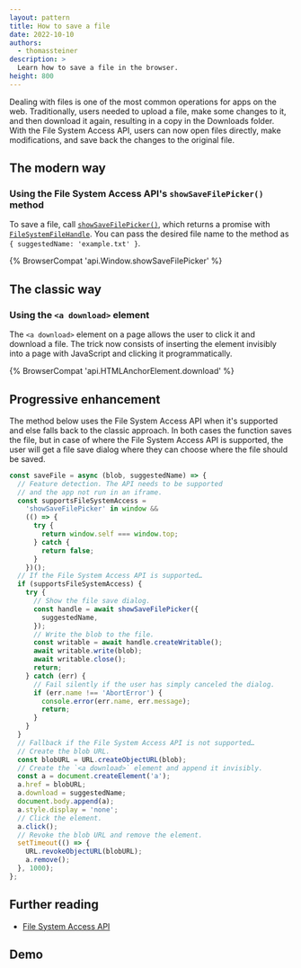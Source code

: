 ```yaml
---
layout: pattern
title: How to save a file
date: 2022-10-10
authors:
  - thomassteiner
description: >
  Learn how to save a file in the browser.
height: 800
---
```


Dealing with files is one of the most common operations for apps on the web.
Traditionally, users needed to upload a file, make some changes to it, and then
download it again, resulting in a copy in the Downloads folder.
With the File System Access API, users can now open files
directly, make modifications, and save back the changes to the original file.

## The modern way

### Using the File System Access API's `showSaveFilePicker()` method

To save a file, call
[`showSaveFilePicker()`](https://developer.mozilla.org/docs/Web/API/Window/showSaveFilePicker),
which returns a promise with [`FileSystemFileHandle`](https://developer.mozilla.org/docs/Web/API/FileSystemFileHandle). You can pass the desired file name to the method as `{ suggestedName: 'example.txt' }`.

{% BrowserCompat 'api.Window.showSaveFilePicker' %}

## The classic way

### Using the `<a download>` element

The `<a download>` element on a page allows the user to click it and download
a file. The trick now consists of inserting the element invisibly into a page with JavaScript and clicking it programmatically.

{% BrowserCompat 'api.HTMLAnchorElement.download' %}

## Progressive enhancement

The method below uses the File System Access API when it's supported
and else falls back to the classic approach. In both cases the function
saves the file, but in case of where the File System Access API
is supported, the user will get a file save dialog where they can choose
where the file should be saved.

```js
const saveFile = async (blob, suggestedName) => {
  // Feature detection. The API needs to be supported
  // and the app not run in an iframe.
  const supportsFileSystemAccess =
    'showSaveFilePicker' in window &&
    (() => {
      try {
        return window.self === window.top;
      } catch {
        return false;
      }
    })();
  // If the File System Access API is supported…
  if (supportsFileSystemAccess) {
    try {
      // Show the file save dialog.
      const handle = await showSaveFilePicker({
        suggestedName,
      });
      // Write the blob to the file.
      const writable = await handle.createWritable();
      await writable.write(blob);
      await writable.close();
      return;
    } catch (err) {
      // Fail silently if the user has simply canceled the dialog.
      if (err.name !== 'AbortError') {
        console.error(err.name, err.message);
        return;
      }
    }
  }
  // Fallback if the File System Access API is not supported…
  // Create the blob URL.
  const blobURL = URL.createObjectURL(blob);
  // Create the `<a download>` element and append it invisibly.
  const a = document.createElement('a');
  a.href = blobURL;
  a.download = suggestedName;
  document.body.append(a);
  a.style.display = 'none';
  // Click the element.
  a.click();
  // Revoke the blob URL and remove the element.
  setTimeout(() => {
    URL.revokeObjectURL(blobURL);
    a.remove();
  }, 1000);
};
```

## Further reading

- [File System Access API](/file-system-access/)

## Demo
